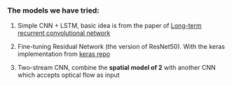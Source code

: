 ### The models we have tried:

1. Simple CNN + LSTM, basic idea is from the paper of [Long-term recurrent
   convolutional network](http://www.cv-foundation.org/openaccess/content_cvpr_2015/papers/Donahue_Long-Term_Recurrent_Convolutional_2015_CVPR_paper.pdf)

2. Fine-tuning Residual Network (the version of ResNet50). With the keras implementation
   from [keras repo](https://github.com/fchollet/deep-learning-models)
   
3. Two-stream CNN, combine the **spatial model of 2** with another CNN which accepts optical flow as input


